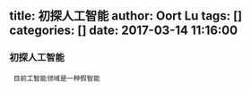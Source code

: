 title: 初探人工智能
author: Oort Lu
tags: []
categories: []
date: 2017-03-14 11:16:00
---
### 初探人工智能

``` 
 目前工智能领域是一种假智能
 
```